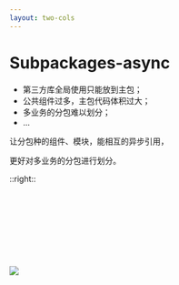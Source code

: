 ```yaml
---
layout: two-cols
---
```


# Subpackages-async <MarkerTips />

- 第三方库全局使用只能放到主包；
- 公共组件过多，主包代码体积过大；
- 多业务的分包难以划分；
- ...

让分包种的组件、模块，能相互的异步引用，

更好对多业务的分包进行划分。

::right::

<h1>&nbsp;</h1>
<h2>&nbsp;</h2>

<img src="/subpackage.png" />
